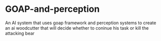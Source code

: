 # GOAP-and-perception
An AI system that uses goap framework and perception systems to create an ai woodcutter that will decide whether to coninue his task or kill the attacking bear
